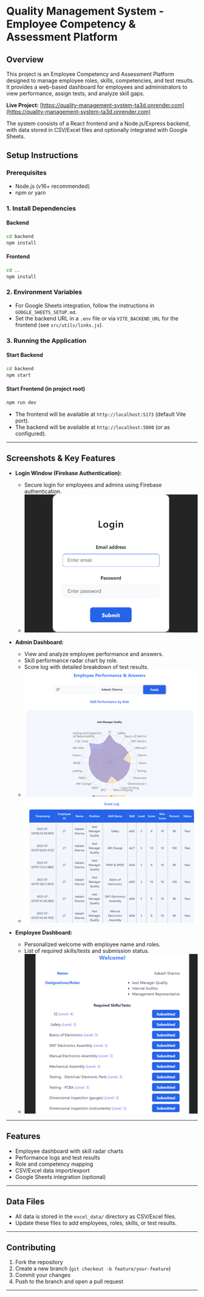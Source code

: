 # Quality Management System - Employee Competency & Assessment Platform

## Overview

This project is an Employee Competency and Assessment Platform designed to manage employee roles, skills, competencies, and test results. It provides a web-based dashboard for employees and administrators to view performance, assign tests, and analyze skill gaps.

**Live Project:** [https://quality-management-system-ta3d.onrender.com](https://quality-management-system-ta3d.onrender.com)

The system consists of a React frontend and a Node.js/Express backend, with data stored in CSV/Excel files and optionally integrated with Google Sheets.

## Setup Instructions

### Prerequisites

- Node.js (v16+ recommended)
- npm or yarn

### 1. Install Dependencies

#### Backend

```bash
cd backend
npm install
```

#### Frontend

```bash
cd ..
npm install
```

### 2. Environment Variables

- For Google Sheets integration, follow the instructions in `GOOGLE_SHEETS_SETUP.md`.
- Set the backend URL in a `.env` file or via `VITE_BACKEND_URL` for the frontend (see `src/utils/links.js`).

### 3. Running the Application

#### Start Backend

```bash
cd backend
npm start
```

#### Start Frontend (in project root)

```bash
npm run dev
```

- The frontend will be available at `http://localhost:5173` (default Vite port).
- The backend will be available at `http://localhost:5000` (or as configured).

---

## Screenshots & Key Features

- **Login Window (Firebase Authentication):**

  - Secure login for employees and admins using Firebase authentication.
  - ![Login Window](src/assets/Login.png)

- **Admin Dashboard:**

  - View and analyze employee performance and answers.
  - Skill performance radar chart by role.
  - Score log with detailed breakdown of test results.
  - ![Admin Dashboard - Performance](src/assets/EmployeeDashboard.png)
  - ![Admin Dashboard - Score Log](src/assets/EmployeeScorelog.png)

- **Employee Dashboard:**
  - Personalized welcome with employee name and roles.
  - List of required skills/tests and submission status.
  - ![Employee Dashboard](src/assets/TestWindow.png)

---

## Features

- Employee dashboard with skill radar charts
- Performance logs and test results
- Role and competency mapping
- CSV/Excel data import/export
- Google Sheets integration (optional)

---

## Data Files

- All data is stored in the `excel_data/` directory as CSV/Excel files.
- Update these files to add employees, roles, skills, or test results.

---

## Contributing

1. Fork the repository
2. Create a new branch (`git checkout -b feature/your-feature`)
3. Commit your changes
4. Push to the branch and open a pull request

---
